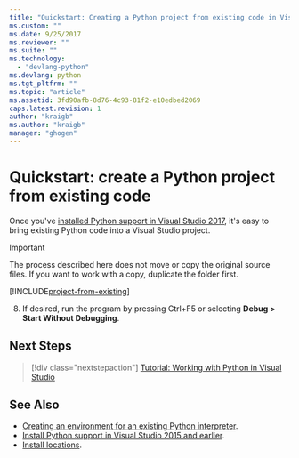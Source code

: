 ```yaml
---
title: "Quickstart: Creating a Python project from existing code in Visual Studio | Microsoft Docs"
ms.custom: ""
ms.date: 9/25/2017
ms.reviewer: ""
ms.suite: ""
ms.technology:
  - "devlang-python"
ms.devlang: python
ms.tgt_pltfrm: ""
ms.topic: "article"
ms.assetid: 3fd90afb-8d76-4c93-81f2-e10edbed2069
caps.latest.revision: 1
author: "kraigb"
ms.author: "kraigb"
manager: "ghogen"
---
```


# Quickstart: create a Python project from existing code

Once you've [installed Python support in Visual Studio 2017](installation.md), it's easy to bring existing Python code into a Visual Studio project. 

> [!Important]
> The process described here does not move or copy the original source files. If you want to work with a copy, duplicate the folder first.

[!INCLUDE[project-from-existing](includes/project-from-existing.md)]

8. If desired, run the program by pressing Ctrl+F5 or selecting **Debug > Start Without Debugging**. 


## Next Steps

> [!div class="nextstepaction"]
> [Tutorial: Working with Python in Visual Studio](vs-tutorial-01-01.md)

## See Also

- [Creating an environment for an existing Python interpreter](python-environments.md#creating-an-environment-for-an-existing-interpreter).
- [Install Python support in Visual Studio 2015 and earlier](installation.md).
- [Install locations](installation.md#install-locations).
